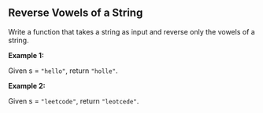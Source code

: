 ## Reverse Vowels of a String

Write a function that takes a string as input and reverse only the vowels of a string.

**Example 1:**

Given s = `"hello"`, return `"holle"`.

**Example 2:**

Given s = `"leetcode"`, return `"leotcede"`.
